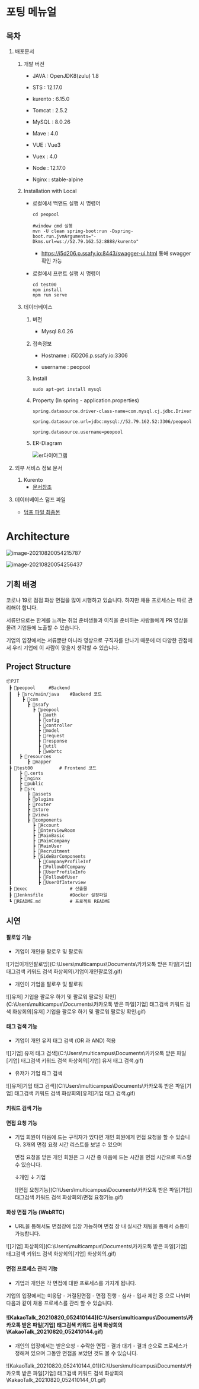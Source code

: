 # 포팅 메뉴얼



## 목차

 1. 배포문서
    1. 개발 버전
       - JAVA : OpenJDK8(zulu) 1.8
       
       - STS : 12.17.0
       
       - kurento : 6.15.0
       
       - Tomcat : 2.5.2
       
       - MySQL : 8.0.26
       
       - Mave : 4.0
       
       - VUE : Vue3
       
       - Vuex : 4.0
       
       - Node : 12.17.0
       
       - Nginx : stable-alpine
       
         
       
    2.  Installation with Local
         - 로컬에서 백앤드 실행 시 명령어

            ```
            cd peopool
            
            #window cmd 실행
            mvn -U clean spring-boot:run -Dspring-boot.run.jvmArguments="-Dkms.url=ws://52.79.162.52:8888/kurento" 
            ```

            - https://i5d206.p.ssafy.io:8443/swagger-ui.html 통해  swagger 확인 가능

         - 로컬에서 프런트 실행 시 명령어

            ```
            cd test00
            npm install
            npm run serve  
            ```

    3. 데이터베이스

       1. 버전

          - Mysql 8.0.26

       2. 접속정보

          - Hostname : i5D206.p.ssafy.io:3306

          - username : peopool

            

       3. Install

          ```
          sudo apt-get install mysql
          ```

          

       4. Property (In spring - application.properties)

          ```properties
          spring.datasource.driver-class-name=com.mysql.cj.jdbc.Driver
          
          spring.datasource.url=jdbc:mysql://52.79.162.52:3306/peopool
          
          spring.datasource.username=peopool
          ```

          

       5. ER-Diagram

          ![er다이어그램](.\exec\img\er다이어그램.png)

 2. 외부 서비스 정보 문서
    1. Kurento
          - [문서참조](https://doc-kurento.readthedocs.io/en/latest/)


 3. 데이터베이스 덤프 파일
    - [덤프 파일 최종본](dasdfas)



#  Architecture

![image-20210820054215787](C:\Users\multicampus\AppData\Roaming\Typora\typora-user-images\image-20210820054215787.png)



![image-20210820054256437](C:\Users\multicampus\AppData\Roaming\Typora\typora-user-images\image-20210820054256437.png)



## 기획 배경

코로나 19로 점점 화상 면접을 많이 시행하고 있습니다. 하지만 채용 프로세스는 따로 관리해야 합니다. 

서류만으로는 한계를 느끼는 취업 준비생들과 이직을 준비하는 사람들에게 PR 영상을 올려 기업들에 노출할 수 있습니다.

기업의 입장에서는 서류뿐만 아니라 영상으로 구직자를 만나기 때문에 더 다양한 관점에서 우리 기업에 이 사람이 맞을지 생각할 수 있습니다.



## Project Structure

```
📦PJT
 ┣ 📂peopool 	#Backend
 ┃ 	┣ 📂src/main/java	#Backend 코드
 ┃    ┣ 📂com
 ┃      ┣ 📂ssafy
 ┃        ┣ 📂peopool
 ┃          ┣ 📂auth
 ┃        	┣ 📂cofig
 ┃          ┣ 📂controller
 ┃          ┣ 📂model
 ┃          ┣ 📂request
 ┃          ┣ 📂response
 ┃          ┣ 📂util
 ┃ 			┣ 📂webrtc
 ┃	 ┣ 📂resources
 ┃	 	┣ 📂mapper
 ┣ 📂test00			# Frontend 코드
 ┃   ┣ 📂.certs 
 ┃ 	 ┣ 📂nginx			
 ┃ 	 ┣ 📂public		
 ┃ 	 ┣ 📂src		
 ┃		┣ 📂assets
 ┃		┣ 📂plugins
 ┃ 	    ┣ 📂router
 ┃ 	    ┣ 📂store
 ┃ 	    ┣ 📂views
 ┃ 	    ┣ 📂components
 ┃ 	      ┣ 📂Account
 ┃ 	      ┣ 📂InterviewRoom
 ┃ 	      ┣ 📂MainBasic
 ┃ 	      ┣ 📂MainCompany
 ┃ 	      ┣ 📂MainUser
 ┃ 	      ┣ 📂Recruitment
 ┃ 	      ┣ 📂SideBarComponents
 ┃ 			┣ 📂CompanyProfileInf
 ┃ 			┣ 📂FollowOfCompany
 ┃ 			┣ 📂UserProfileInfo
 ┃ 	      	┣ 📂FollowOfUser
 ┃ 	      	┣ 📂UserOfInterview
 ┣ 📂exec				# 산출물
 ┣ 📜Jenknsfile			#Docker 설정파일
 ┗ 📜README.md			# 프로젝트 README
```





## 시연

#### 팔로잉 기능

-  기업이 개인을 팔로우 및 팔로워 

![기업이개인팔로잉](C:\Users\multicampus\Documents\카카오톡 받은 파일\[기업] 태그검색 키워드 검색 화상회의\기업이개인팔로잉.gif)



- 개인이 기업을 팔로우 및 팔로워

![[유저] 기업을 팔로우 하기 및 팔로워 팔로잉 확인](C:\Users\multicampus\Documents\카카오톡 받은 파일\[기업] 태그검색 키워드 검색 화상회의\[유저] 기업을 팔로우 하기 및 팔로워 팔로잉 확인.gif)



#### 태그 검색 기능

- 기업이 개인 유저 태그 검색 (OR 과 AND) 적용 

![[기업] 유저 태그 검색](C:\Users\multicampus\Documents\카카오톡 받은 파일\[기업] 태그검색 키워드 검색 화상회의\[기업] 유저 태그 검색.gif)



-  유저가 기업 태그 검색

  ![[유저]기업 태그 검색](C:\Users\multicampus\Documents\카카오톡 받은 파일\[기업] 태그검색 키워드 검색 화상회의\[유저]기업 태그 검색.gif)

#### 키워드 검색 기능

#### 면접 요청 기능

- 기업 회원이 마음에 드는 구직자가 있다면 개인 회원에게 면접 요청을 할 수 있습니다. 3개의 면접 요청 시간 리스트를 보낼 수 있으며 

  면접 요청을 받은 개인 회원은 그 시간 중 마음에 드는 시간을 면접 시간으로 픽스할 수 있습니다.

  ↓개인                                 																							↓ 기업

  ![면접 요청기능](C:\Users\multicampus\Documents\카카오톡 받은 파일\[기업] 태그검색 키워드 검색 화상회의\면접 요청기능.gif)





#### 화상 면접 기능 (WebRTC)

-  URL을 통해서도 면접장에 입장 가능하며 면접 장 내 실시간 채팅을 통해서 소통이 가능합니다.

![[기업] 화상회의](C:\Users\multicampus\Documents\카카오톡 받은 파일\[기업] 태그검색 키워드 검색 화상회의\[기업] 화상회의.gif)





#### 면접 프로세스 관리 기능

-  기업과 개인은 각 면접에 대한 프로세스를 가지게 됩니다.

  기업의 입장에서는 미응답 - 거절된면접 - 면접 진행 - 심사 - 입사 제안 중 으로 나뉘며 다음과 같이 채용 프로세스를 관리 할 수 있습니다.

#### ![KakaoTalk_20210820_052410144](C:\Users\multicampus\Documents\카카오톡 받은 파일\[기업] 태그검색 키워드 검색 화상회의\KakaoTalk_20210820_052410144.gif)



-  개인의 입장에서는 받은요청 - 수락한 면접 - 결과 대기 - 결과 순으로 프로세스가 정해져 있으며 그동안 면접을 보았던 것도 볼 수 있습니다.

![KakaoTalk_20210820_052410144_01](C:\Users\multicampus\Documents\카카오톡 받은 파일\[기업] 태그검색 키워드 검색 화상회의\KakaoTalk_20210820_052410144_01.gif)
